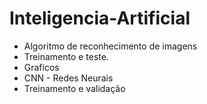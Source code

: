# Inteligencia-Artificial
* Algoritmo de reconhecimento de imagens
* Treinamento e teste.
* Graficos
* CNN - Redes Neurais
* Treinamento e validação 
